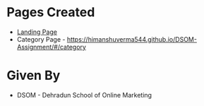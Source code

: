 # Pages Created

- [Landing Page](https://himanshuverma544.github.io/DSOM-Assignment/)
- Category Page - https://himanshuverma544.github.io/DSOM-Assignment/#/category

# Given By

- DSOM - Dehradun School of Online Marketing
